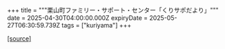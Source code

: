 +++
title = """栗山町ファミリー・サポート・センター「くりサポだより」"""
date = 2025-04-30T04:00:00.000Z
expiryDate = 2025-05-27T06:30:59.739Z
tags = ["kuriyama"]
+++


[[source]](https://www.town.kuriyama.hokkaido.jp/soshiki/39/17422.html)
